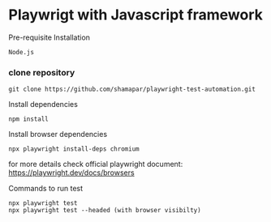 # Playwrigt with Javascript framework
 
 Pre-requisite Installation
 ```
 Node.js
```

### clone repository
```
git clone https://github.com/shamapar/playwright-test-automation.git
```
Install dependencies
```
npm install
```

Install browser dependencies
```
npx playwright install-deps chromium
```
for more details check official playwright document: https://playwright.dev/docs/browsers

Commands to run test
```
npx playwright test
npx playwright test --headed (with browser visibilty)
```
